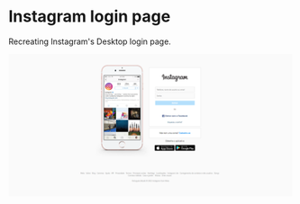 # Instagram login page

Recreating Instagram's Desktop login page.

![Instagram login page](./img/instagram-page.png)
